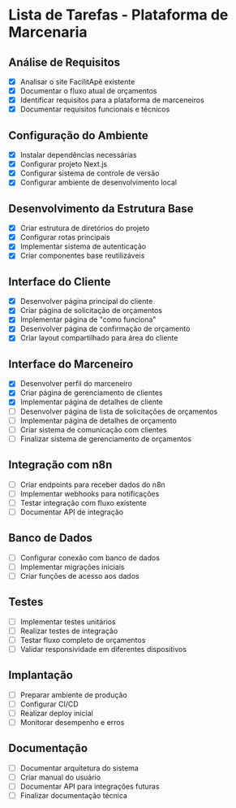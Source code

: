 # Lista de Tarefas - Plataforma de Marcenaria

## Análise de Requisitos
- [x] Analisar o site FacilitApê existente
- [x] Documentar o fluxo atual de orçamentos
- [x] Identificar requisitos para a plataforma de marceneiros
- [x] Documentar requisitos funcionais e técnicos

## Configuração do Ambiente
- [x] Instalar dependências necessárias
- [x] Configurar projeto Next.js
- [x] Configurar sistema de controle de versão
- [x] Configurar ambiente de desenvolvimento local

## Desenvolvimento da Estrutura Base
- [x] Criar estrutura de diretórios do projeto
- [x] Configurar rotas principais
- [x] Implementar sistema de autenticação
- [x] Criar componentes base reutilizáveis

## Interface do Cliente
- [x] Desenvolver página principal do cliente
- [x] Criar página de solicitação de orçamentos
- [x] Implementar página de "como funciona"
- [x] Desenvolver página de confirmação de orçamento
- [x] Criar layout compartilhado para área do cliente

## Interface do Marceneiro
- [x] Desenvolver perfil do marceneiro
- [x] Criar página de gerenciamento de clientes
- [x] Implementar página de detalhes de cliente
- [ ] Desenvolver página de lista de solicitações de orçamentos
- [ ] Implementar página de detalhes de orçamento
- [ ] Criar sistema de comunicação com clientes
- [ ] Finalizar sistema de gerenciamento de orçamentos

## Integração com n8n
- [ ] Criar endpoints para receber dados do n8n
- [ ] Implementar webhooks para notificações
- [ ] Testar integração com fluxo existente
- [ ] Documentar API de integração

## Banco de Dados
- [ ] Configurar conexão com banco de dados
- [ ] Implementar migrações iniciais
- [ ] Criar funções de acesso aos dados

## Testes
- [ ] Implementar testes unitários
- [ ] Realizar testes de integração
- [ ] Testar fluxo completo de orçamentos
- [ ] Validar responsividade em diferentes dispositivos

## Implantação
- [ ] Preparar ambiente de produção
- [ ] Configurar CI/CD
- [ ] Realizar deploy inicial
- [ ] Monitorar desempenho e erros

## Documentação
- [ ] Documentar arquitetura do sistema
- [ ] Criar manual do usuário
- [ ] Documentar API para integrações futuras
- [ ] Finalizar documentação técnica
